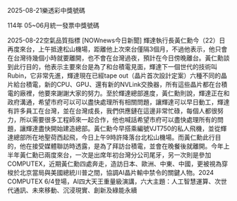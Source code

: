 
2025-08-21樂透彩中獎號碼

                                
114年 05~06月統一發票中獎號碼
                             
2025-08-22空氣品質指標
                              [NOWnews今日新聞] 輝達執行長黃仁勳今（22）日再度來台，上午抵達松山機場，距離他上次來台僅隔3個月，不過他表示，他只會在台灣待幾個小時就要離開，也不會在台灣過夜，預計在今日傍晚離台。黃仁勳談到此行目的，他表示主要來台是為了和台積電見面，輝達下一個世代的技術叫Rubin，它非常先進，輝達現在已經tape out（晶片首次設計定案）六種不同的晶片給台積電，新的CPU、GPU、還有新的NVLink交換器，所有這些晶片都在台積電的廠裡，他要來謝謝大家的努力。至於輝達總部進度，黃仁勳則說，輝達正在和政府溝通，希望市府可以可以盡快處理所有相關問題，讓輝達可以早日動工，輝達有許多員工在台灣，並在台灣成長，我們供應鏈在這邊非常忙碌，每個人都很努力，所以需要很多工程師來一起合作，他也喊話希望市府可以盡快處理所有的問題，讓輝達盡快開始建造總部。黃仁勳今早搭乘編號VJT750的私人飛機，並從輝達總部所在地聖荷西起飛，今日上午9時許降落台北松山機場。而黃仁勳此行目的，他在接受媒體聯訪時透露，是為了拜訪台積電，並會在晚餐後就離開。今年上半年黃仁勳已兩度來台，一次是出席年初台灣分公司尾牙，另一次則是參加COMPUTEX，近期黃仁勳四處奔走，造訪日本、歐洲、中東、中國，更被視為穿梭於北京當局與美國總統川普之間，協調AI晶片輸中禁令的關鍵人物。2024 COMPUTEX 6/4登場，AI四大天王重量級演講，六大主題：人工智慧運算、次世代通訊、未來移動、沉浸現實、創新及綠能永續